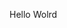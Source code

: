 Hello Wolrd





















































































































































































































































































































































































































































































































































































































































































































































































































































































































































































































































































































































































































































































































































































































































































































































































































































































































































































































































































































































































































































































































































































































































































































































































































































































































































































































































































































































































































































































































































